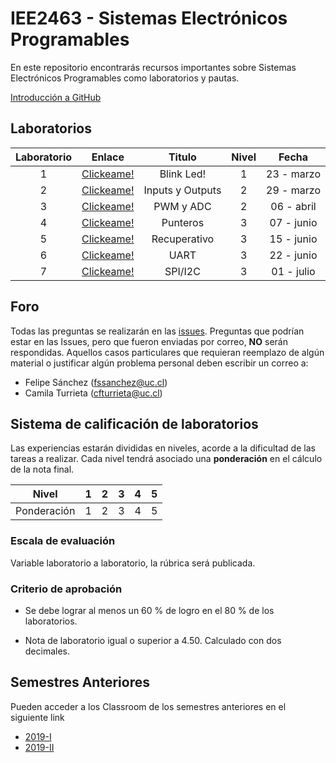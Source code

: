 # IEE2463 - Sistemas Electrónicos Programables

En este repositorio encontrarás recursos importantes sobre Sistemas Electrónicos Programables como laboratorios y pautas. 

[Introducción a GitHub](https://github.com/IEE2463/classroom/blob/master/Material%20de%20apoyo/GitHub/Introducción%20a%20GitHub.pdf) 

## Laboratorios
| Laboratorio |                         Enlace                        | Titulo 			| Nivel |   Fecha     |
|:-----------:|:-----------------------------------------------------:|:--------------:	| :---: |:-----------:|
|      1      | [Clickeame!](https://classroom.github.com/a/c-iGWA9O) | Blink Led!  	| 	1	| 23 - marzo  |
| 	   2 	  | [Clickeame!](https://classroom.github.com/a/xQTAm3Pu) | Inputs y Outputs|	2	| 29 - marzo  |
| 	   3 	  | [Clickeame!](https://classroom.github.com/a/tUThaSWb) | PWM y ADC       |	2	| 06 - abril  |
| 	   4 	  | [Clickeame!](https://classroom.github.com/a/znmCaXqv) | Punteros		|	3	| 07 - junio  |
| 	   5 	  | [Clickeame!](https://classroom.github.com/a/43iprXe0) | Recuperativo	|	3	| 15 - junio  |
| 	   6 	  | [Clickeame!](https://classroom.github.com/a/WMJ0SW-v) | UART			|	3	| 22 - junio  |
| 	   7 	  | [Clickeame!](https://classroom.github.com/a/Pe5UaxIU) | SPI/I2C			|	3	| 01 - julio  |



## Foro

Todas las preguntas se realizarán en las [issues](../../issues). Preguntas que podrían estar en las Issues, pero que fueron enviadas por correo, **NO** serán respondidas. Aquellos casos particulares que requieran reemplazo de algún material o justificar algún problema personal deben escribir un correo a:

- Felipe Sánchez (fssanchez@uc.cl)
- Camila Turrieta (cfturrieta@uc.cl)

## Sistema de calificación de laboratorios

Las experiencias estarán divididas en niveles, acorde a la dificultad de las tareas a realizar. Cada nivel tendrá asociado una **ponderación** en el cálculo de la nota final.


| Nivel			| 1  	|  2 	|  3 	|  4 	| 5  	|
|:-:			|:-:	|---	|---	|---	|---	|
| Ponderación 	| 1		| 2 	| 3		| 4		| 5  	|



### Escala de evaluación

Variable laboratorio a laboratorio, la rúbrica será publicada.

### Criterio de aprobación

- Se debe lograr al menos un 60 % de logro en el 80 % de los laboratorios. 

- Nota de laboratorio igual o superior a 4.50. Calculado con dos decimales.

## Semestres Anteriores

Pueden acceder a los Classroom de los semestres anteriores en el siguiente link

- [2019-I](https://github.com/IEE2463/classroom--2019-I)
- [2019-II](https://github.com/IEE2463/classroom--2019-II)
